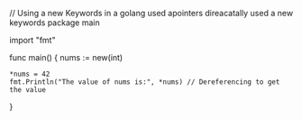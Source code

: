 

// Using a new Keywords in a golang used apointers direacatally used a new keywords
package main

import "fmt"

func main() {
	nums := new(int) 

	*nums = 42
	fmt.Println("The value of nums is:", *nums) // Dereferencing to get the value
}